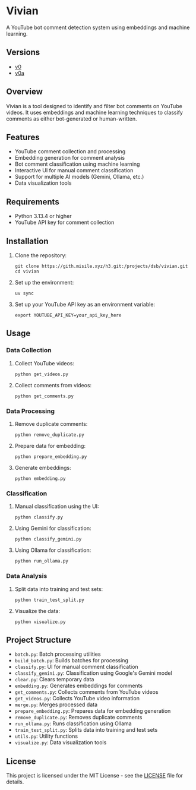 # Vivian

A YouTube bot comment detection system using embeddings and machine learning.

## Versions

- [v0](https://static.marimo.app/static/vivian-jcxs)
- [v0a](https://minio.misile.xyz/noa/models/NoMoreSpamYT-v0a.pth.zst)

## Overview

Vivian is a tool designed to identify and filter bot comments on YouTube videos. It uses embeddings and machine learning techniques to classify comments as either bot-generated or human-written.

## Features

- YouTube comment collection and processing
- Embedding generation for comment analysis
- Bot comment classification using machine learning
- Interactive UI for manual comment classification
- Support for multiple AI models (Gemini, Ollama, etc.)
- Data visualization tools

## Requirements

- Python 3.13.4 or higher
- YouTube API key for comment collection

## Installation

1. Clone the repository:
   ```
   git clone https://gith.misile.xyz/h3.git:/projects/dsb/vivian.git
   cd vivian
   ```

2. Set up the environment:
   ```
   uv sync
   ```

3. Set up your YouTube API key as an environment variable:
   ```
   export YOUTUBE_API_KEY=your_api_key_here
   ```

## Usage

### Data Collection

1. Collect YouTube videos:
   ```
   python get_videos.py
   ```

2. Collect comments from videos:
   ```
   python get_comments.py
   ```

### Data Processing

1. Remove duplicate comments:
   ```
   python remove_duplicate.py
   ```

2. Prepare data for embedding:
   ```
   python prepare_embedding.py
   ```

3. Generate embeddings:
   ```
   python embedding.py
   ```

### Classification

1. Manual classification using the UI:
   ```
   python classify.py
   ```

2. Using Gemini for classification:
   ```
   python classify_gemini.py
   ```

3. Using Ollama for classification:
   ```
   python run_ollama.py
   ```

### Data Analysis

1. Split data into training and test sets:
   ```
   python train_test_split.py
   ```

2. Visualize the data:
   ```
   python visualize.py
   ```

## Project Structure

- `batch.py`: Batch processing utilities
- `build_batch.py`: Builds batches for processing
- `classify.py`: UI for manual comment classification
- `classify_gemini.py`: Classification using Google's Gemini model
- `clear.py`: Clears temporary data
- `embedding.py`: Generates embeddings for comments
- `get_comments.py`: Collects comments from YouTube videos
- `get_videos.py`: Collects YouTube video information
- `merge.py`: Merges processed data
- `prepare_embedding.py`: Prepares data for embedding generation
- `remove_duplicate.py`: Removes duplicate comments
- `run_ollama.py`: Runs classification using Ollama
- `train_test_split.py`: Splits data into training and test sets
- `utils.py`: Utility functions
- `visualize.py`: Data visualization tools

## License

This project is licensed under the MIT License - see the [LICENSE](LICENSE) file for details.
